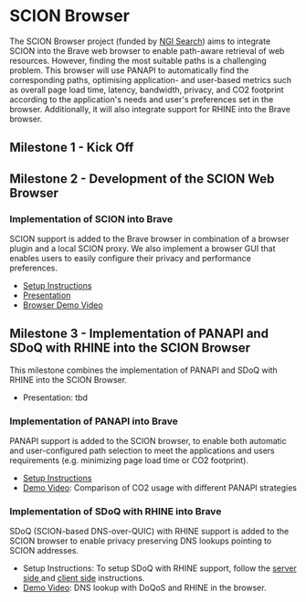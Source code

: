 # SCION Browser

The SCION Browser project (funded by [NGI Search](https://www.ngisearch.eu/view/Events/OC3Searchers)) aims to integrate SCION into the Brave web browser to enable path-aware retrieval of web resources. However, finding the most suitable paths is a challenging problem. This browser will use PANAPI to automatically find the corresponding paths, optimising application- and user-based metrics such as overall page load time, latency, bandwidth, privacy, and CO2 footprint according to the application's needs and user's preferences set in the browser. Additionally, it will also integrate support for RHINE into the Brave browser.

## Milestone 1 - Kick Off

## Milestone 2 - Development of the SCION Web Browser

### Implementation of SCION into Brave

SCION support is added to the Brave browser in combination of a browser plugin and a local SCION proxy. We also implement a browser GUI that enables users to easily configure their privacy and performance preferences.

- [Setup Instructions](setup.md)
- [Presentation](https://docs.google.com/presentation/d/1WOG8_PZ0plRXJO1rmgy-g2BhmfGkdW0j9SC0UPZ9W5M/edit?usp=sharing)
- [Browser Demo Video](https://drive.google.com/file/d/1ecuKRqZxcQujaOwI1KhVlhBcoWTv-BMv/view?usp=sharing)

## Milestone 3 - Implementation of PANAPI and SDoQ with RHINE into the SCION Browser

This milestone combines the implementation of PANAPI and SDoQ with RHINE into the SCION Browser.

- Presentation: tbd

### Implementation of PANAPI into Brave 

PANAPI support is added to the SCION browser, to enable both automatic and user-configured path selection to meet the applications and users requirements (e.g. minimizing page load time or CO2 footprint).

- [Setup Instructions](setup_panapi.md)
- [Demo Video](https://drive.google.com/file/d/135G-EysCCchllGShWgb4vI5JuiQkCZx2/view?usp=sharing): Comparison of CO2 usage with different PANAPI strategies

### Implementation of SDoQ with RHINE into Brave

SDoQ (SCION-based DNS-over-QUIC) with RHINE support is added to the SCION browser to enable privacy preserving DNS lookups pointing to SCION addresses.

- Setup Instructions: To setup SDoQ with RHINE support, follow the [server side ](setup_coredns.md) and [client side](setup_sdns.md) instructions.
- [Demo Video](https://drive.google.com/file/d/11OKMAhUaOXLGHadc_O-I18yiMQbZ2tKj/view?resourcekey): DNS lookup with DoQoS and RHINE in the browser.

